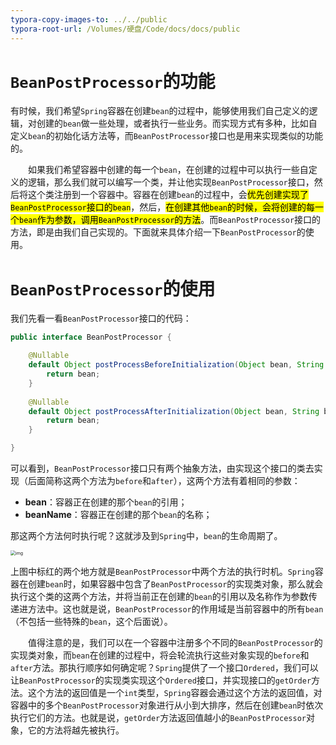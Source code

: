 ```yaml
---
typora-copy-images-to: ../../public
typora-root-url: /Volumes/硬盘/Code/docs/docs/public
---
```




# `BeanPostProcessor`的功能

有时候，我们希望`Spring`容器在创建`bean`的过程中，能够使用我们自己定义的逻辑，对创建的`bean`做一些处理，或者执行一些业务。而实现方式有多种，比如自定义`bean`的初始化话方法等，而`BeanPostProcessor`接口也是用来实现类似的功能的。

  如果我们希望容器中创建的每一个`bean`，在创建的过程中可以执行一些自定义的逻辑，那么我们就可以编写一个类，并让他实现`BeanPostProcessor`接口，然后将这个类注册到一个容器中。容器在创建`bean`的过程中，会<mark>优先创建实现了`BeanPostProcessor`接口的`bean`</mark>，然后，<mark>在创建其他`bean`的时候，会将创建的每一个`bean`作为参数，调用`BeanPostProcessor`的方法</mark>。而`BeanPostProcessor`接口的方法，即是由我们自己实现的。下面就来具体介绍一下`BeanPostProcessor`的使用。

# `BeanPostProcessor`的使用

我们先看一看`BeanPostProcessor`接口的代码：

```java
public interface BeanPostProcessor {

	@Nullable
	default Object postProcessBeforeInitialization(Object bean, String beanName) throws BeansException {
		return bean;
	}
	 
	@Nullable
	default Object postProcessAfterInitialization(Object bean, String beanName) throws BeansException {
		return bean;
	}

}
```

可以看到，`BeanPostProcessor`接口只有两个抽象方法，由实现这个接口的类去实现（后面简称这两个方法为`before`和`after`），这两个方法有着相同的参数：

*   **bean**：容器正在创建的那个`bean`的引用；
*   **beanName**：容器正在创建的那个`bean`的名称；

那这两个方法何时执行呢？这就涉及到`Spring`中，`bean`的生命周期了。

<img src="/1324014-20200511005853157-866375398.png" alt="img" style="zoom:50%;" />

上图中标红的两个地方就是`BeanPostProcessor`中两个方法的执行时机。`Spring`容器在创建`bean`时，如果容器中包含了`BeanPostProcessor`的实现类对象，那么就会执行这个类的这两个方法，并将当前正在创建的`bean`的引用以及名称作为参数传递进方法中。这也就是说，`BeanPostProcessor`的作用域是当前容器中的所有`bean`（不包括一些特殊的`bean`，这个后面说）。

  值得注意的是，我们可以在一个容器中注册多个不同的`BeanPostProcessor`的实现类对象，而`bean`在创建的过程中，将会轮流执行这些对象实现的`before`和`after`方法。那执行顺序如何确定呢？`Spring`提供了一个接口`Ordered`，我们可以让`BeanPostProcessor`的实现类实现这个`Ordered`接口，并实现接口的`getOrder`方法。这个方法的返回值是一个`int`类型，`Spring`容器会通过这个方法的返回值，对容器中的多个`BeanPostProcessor`对象进行从小到大排序，然后在创建`bean`时依次执行它们的方法。也就是说，`getOrder`方法返回值越小的`BeanPostProcessor`对象，它的方法将越先被执行。